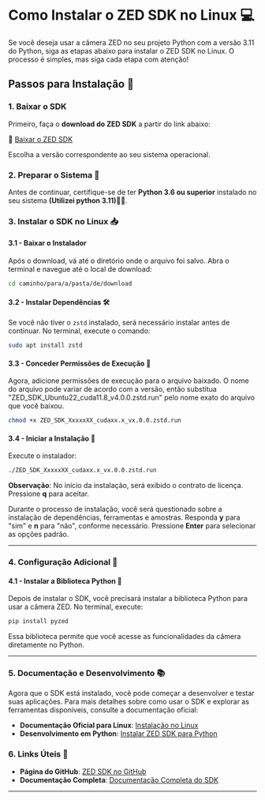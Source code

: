 

# Como Instalar o ZED SDK no Linux 💻

Se você deseja usar a câmera ZED no seu projeto Python com a versão 3.11 do Python, siga as etapas abaixo para instalar o ZED SDK no Linux. O processo é simples, mas siga cada etapa com atenção!

## Passos para Instalação 🚀

### 1. Baixar o SDK

Primeiro, faça o **download do ZED SDK** a partir do link abaixo:

🔗 [Baixar o ZED SDK](https://www.stereolabs.com/en-br/developers/release)

Escolha a versão correspondente ao seu sistema operacional.

### 2. Preparar o Sistema 🔧

Antes de continuar, certifique-se de ter **Python 3.6 ou superior** instalado no seu sistema **(Utilizei python 3.11)🚀🚀**.

### 3. Instalar o SDK no Linux 📥

#### 3.1 - Baixar o Instalador

Após o download, vá até o diretório onde o arquivo foi salvo. Abra o terminal e navegue até o local de download:

```bash
cd caminho/para/a/pasta/de/download
```

#### 3.2 - Instalar Dependências 🛠️

Se você não tiver o `zstd` instalado, será necessário instalar antes de continuar. No terminal, execute o comando:

```bash
sudo apt install zstd
```

#### 3.3 - Conceder Permissões de Execução 🎯

Agora, adicione permissões de execução para o arquivo baixado. O nome do arquivo pode variar de acordo com a versão, então substitua "ZED_SDK_Ubuntu22_cuda11.8_v4.0.0.zstd.run" pelo nome exato do arquivo que você baixou.

```bash
chmod +x ZED_SDK_XxxxxXX_cudaxx.x_vx.0.0.zstd.run
```

#### 3.4 - Iniciar a Instalação 🚀

Execute o instalador:

```bash
./ZED_SDK_XxxxxXX_cudaxx.x_vx.0.0.zstd.run
```

**Observação**: No início da instalação, será exibido o contrato de licença. Pressione **q** para aceitar.

Durante o processo de instalação, você será questionado sobre a instalação de dependências, ferramentas e amostras. Responda **y** para "sim" e **n** para "não", conforme necessário. Pressione **Enter** para selecionar as opções padrão.

---

### 4. Configuração Adicional 🧩

#### 4.1 - Instalar a Biblioteca Python 🐍

Depois de instalar o SDK, você precisará instalar a biblioteca Python para usar a câmera ZED. No terminal, execute:

```bash
pip install pyzed
```

Essa biblioteca permite que você acesse as funcionalidades da câmera diretamente no Python.

---

### 5. Documentação e Desenvolvimento 📚

Agora que o SDK está instalado, você pode começar a desenvolver e testar suas aplicações. Para mais detalhes sobre como usar o SDK e explorar as ferramentas disponíveis, consulte a documentação oficial:

- **Documentação Oficial para Linux**: [Instalação no Linux](https://www.stereolabs.com/docs/installation/linux)
- **Desenvolvimento em Python**: [Instalar ZED SDK para Python](https://www.stereolabs.com/docs/app-development/python/install)

### 6. Links Úteis 🔗

- **Página do GitHub**: [ZED SDK no GitHub](https://github.com/stereolabs/zed-sdk?tab=readme-ov-file)
- **Documentação Completa**: [Documentação Completa do SDK](https://www.stereolabs.com/docs)

---


